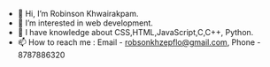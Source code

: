 - 👋 Hi, I’m Robinson Khwairakpam.
- 👀 I’m interested in web development.
- 🌱 I have knowledge about CSS,HTML,JavaScript,C,C++, Python.
- 📫 How to reach me : Email - robsonkhzepflo@gmail.com, Phone - 8787886320

<!---
RobinsonKhwairakpam/RobinsonKhwairakpam is a ✨ special ✨ repository because its `README.md` (this file) appears on your GitHub profile.
You can click the Preview link to take a look at your changes.
--->
